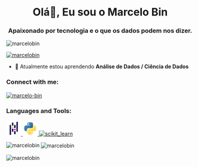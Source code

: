 <h1 align="center">Olá👋, Eu sou o Marcelo Bin</h1>
<h3 align="center">Apaixonado por tecnologia e o que os dados podem nos dizer.</h3>

<p align="left"> <img src="https://komarev.com/ghpvc/?username=marcelobin&label=Profile%20views&color=0e75b6&style=flat" alt="marcelobin" /> </p>

<p align="left"> <a href="https://github.com/ryo-ma/github-profile-trophy"><img src="https://github-profile-trophy.vercel.app/?username=marcelobin" alt="marcelobin" /></a> </p>

- 🌱 Atualmente estou aprendendo **Análise de Dados / Ciência de Dados**

<h3 align="left">Connect with me:</h3>
<p align="left">
<a href="https://linkedin.com/in/marcelo-bin" target="blank"><img align="center" src="https://raw.githubusercontent.com/rahuldkjain/github-profile-readme-generator/master/src/images/icons/Social/linked-in-alt.svg" alt="marcelo-bin" height="30" width="40" /></a>
</p>

<h3 align="left">Languages and Tools:</h3>
<p align="left"> <a href="https://pandas.pydata.org/" target="_blank" rel="noreferrer"> <img src="https://raw.githubusercontent.com/devicons/devicon/2ae2a900d2f041da66e950e4d48052658d850630/icons/pandas/pandas-original.svg" alt="pandas" width="40" height="40"/> </a> <a href="https://www.python.org" target="_blank" rel="noreferrer"> <img src="https://raw.githubusercontent.com/devicons/devicon/master/icons/python/python-original.svg" alt="python" width="40" height="40"/> </a> <a href="https://scikit-learn.org/" target="_blank" rel="noreferrer"> <img src="https://upload.wikimedia.org/wikipedia/commons/0/05/Scikit_learn_logo_small.svg" alt="scikit_learn" width="40" height="40"/> </a> </p>

<p><img align="left" src="https://github-readme-stats.vercel.app/api/top-langs?username=marcelobin&show_icons=true&locale=en&layout=compact" alt="marcelobin" /></p>

<p>&nbsp;<img align="center" src="https://github-readme-stats.vercel.app/api?username=marcelobin&show_icons=true&locale=en" alt="marcelobin" /></p>

<p><img align="center" src="https://github-readme-streak-stats.herokuapp.com/?user=marcelobin&" alt="marcelobin" /></p>

